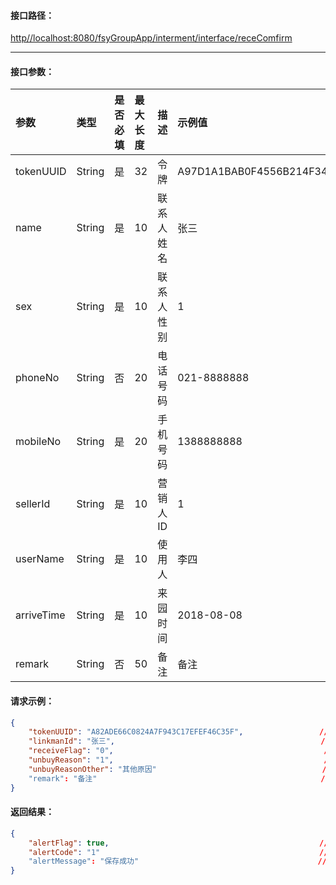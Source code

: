 #### 接口**路径：**

[http//localhost:8080/fsyGroupApp/interment/interface/receComfirm](http:8080/fsyGroupApp/common/interface/appIndex)

---

#### 接口参数：

| 参数 | 类型 | 是否必填 | 最大长度 | 描述 | 示例值 |
| :--- | :--- | :--- | :--- | :--- | :--- |
| tokenUUID | String | 是 | 32 | 令牌 | A97D1A1BAB0F4556B214F34B9699F827 |
| name | String | 是 | 10 | 联系人姓名 | 张三 |
| sex | String | 是 | 10 | 联系人性别 | 1 |
| phoneNo | String | 否 | 20 | 电话号码 | 021-8888888 |
| mobileNo | String | 是 | 20 | 手机号码 | 1388888888 |
| sellerId | String | 是 | 10 | 营销人ID | 1 |
| userName | String | 是 | 10 | 使用人 | 李四 |
| arriveTime | String | 是 | 10 | 来园时间 | 2018-08-08 |
| remark | String | 否 | 50 | 备注 | 备注 |

#### 请求示例：

```json
{
    "tokenUUID": "A82ADE66C0824A7F943C17EFEF46C35F",                 //令牌
    "linkmanId": "张三",                                              //售前联系人ID
    "receiveFlag": "0",                                               //是否购买
    "unbuyReason": "1",                                               //未购买原因
    "unbuyReasonOther": "其他原因"                                     //其他原因
    "remark": "备注"                                                  //备注
}
```

#### 返回结果：

```json
{
    "alertFlag": true,                                               //成功标识
    "alertCode": "1"                                                 //成功编码
    "alertMessage": "保存成功"                                        //成功信息
}
```



